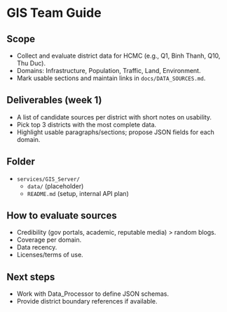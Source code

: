 # GIS Team Guide

## Scope
- Collect and evaluate district data for HCMC (e.g., Q1, Binh Thanh, Q10, Thu Duc).
- Domains: Infrastructure, Population, Traffic, Land, Environment.
- Mark usable sections and maintain links in `docs/DATA_SOURCES.md`.

## Deliverables (week 1)
- A list of candidate sources per district with short notes on usability.
- Pick top 3 districts with the most complete data.
- Highlight usable paragraphs/sections; propose JSON fields for each domain.

## Folder
- `services/GIS_Server/`
  - `data/` (placeholder)
  - `README.md` (setup, internal API plan)

## How to evaluate sources
- Credibility (gov portals, academic, reputable media) > random blogs.
- Coverage per domain.
- Data recency.
- Licenses/terms of use.

## Next steps
- Work with Data_Processor to define JSON schemas.
- Provide district boundary references if available.
